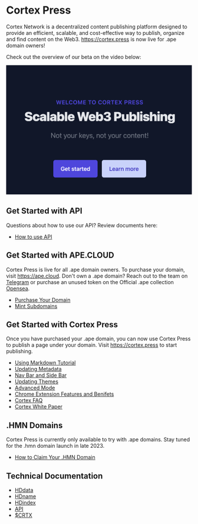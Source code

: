 # Cortex Press

Cortex Network is a decentralized content publishing platform designed to provide an efficient, scalable, and cost-effective way to publish, organize and find content on the Web3. https://cortex.press is now live for .ape domain owners!

Check out the overview of our beta on the video below:

[![Cortex Press Overview](/img/main.png)](https://youtu.be/sH5GUD_muYg) 

## Get Started with API
Questions about how to use our API? Review documents here:
- [How to use API](api.md)
## Get Started with APE.CLOUD
Cortex Press is live for all .ape domain owners. To purchase your domain, visit  https://ape.cloud. Don't own a .ape domain? Reach out to the team on  [Telegram](https://t.me/dotapefam) or purchase an unused token on the Official .ape collection  [Opensea](https://opensea.io/collection/ape-cloud-invitation).  

- [Purchase Your Domain](demoape.md)
- [Mint Subdomains](demoapesub.md)

## Get Started with Cortex Press
Once you have purchased your .ape domain, you can now use Cortex Press to publish a page under your domain. Visit https://cortex.press to start publishing.

- [Using Markdown Tutorial](demomd.md)
- [Updating Metadata](demometa.md)
- [Nav Bar and Side Bar ](demosb.md)
- [Updating Themes](demotheme.md)
- [Advanced Mode](demoadvanced.md)
- [Chrome Extension Features and Benifets](bpchrome.md)
- [Cortex FAQ](faq.md)
- [Cortex White Paper](https://www.crtx.app/crtx.whitepaper.pdf)

## .HMN Domains

Cortex Press is currently only available to try with .ape domains. Stay tuned for the .hmn domain launch in late 2023. 

- [How to Claim Your .HMN Domain](hmn.md)


## Technical Documentation

- [HDdata](hdname.md)
- [HDname](hdname.md)
- [HDindex](hdindex.md)
- [API](api.md)
- [$CRTX](crtxtoken.md)